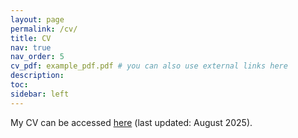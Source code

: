 ```yaml
---
layout: page
permalink: /cv/
title: CV
nav: true
nav_order: 5
cv_pdf: example_pdf.pdf # you can also use external links here
description:
toc:
sidebar: left
---
```


My CV can be accessed <a href='assets/pdf/Jiang-CV.pdf'>here</a> (last updated: August 2025).
